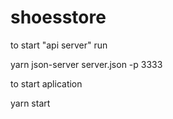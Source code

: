 # shoesstore

to start "api server" run

yarn json-server server.json -p 3333

to start aplication

yarn start
